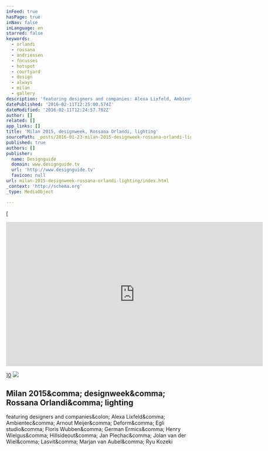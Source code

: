 ```yaml
---
inFeed: true
hasPage: true
inNav: false
inLanguage: en
starred: false
keywords:
  - orlandi
  - rossana
  - andriessen
  - focusses
  - hotspot
  - courtyard
  - design
  - always
  - milan
  - gallery
description: 'featuring designers and companies: Alexa Lixfeld, Ambientec, Arnout Meijer, Deform, Egli studio, Floris Wubben, German Ermics, Henry Wielgus, Hillsideout, Jan Plechac, Jolan van der Wiel, Lasvit, Marjan van Aubel, Ryu Kozeki'
datePublished: '2016-02-11T12:25:00.574Z'
dateModified: '2016-02-11T12:24:57.702Z'
author: []
related: []
app_links: []
title: 'Milan 2015, designweek, Rossana Orlandi, lighting'
sourcePath: _posts/2016-01-23-milan-2015-designweek-rossana-orlandi-lighting.md
published: true
authors: []
publisher:
  name: Designguide
  domain: www.designguide.tv
  url: 'http://www.designguide.tv'
  favicon: null
url: milan-2015-designweek-rossana-orlandi-lighting/index.html
_context: 'http://schema.org'
_type: MediaObject

---
```

[

<iframe src="https://player.vimeo.com/video/130113942?title=0&amp;byline=0&amp;portrait=0" width="700" height="393" frameborder="0" webkitallowfullscreen="webkitallowfullscreen" mozallowfullscreen="mozallowfullscreen" allowfullscreen="allowfullscreen" style=""></iframe>

][0]
![](https://s3-us-west-2.amazonaws.com/the-grid-img/p/99b1f8b6fbf1b77181606a0488b88b24060dc282.jpg)

<article style=""><h1>Milan 2015&amp;comma; designweek&amp;comma; Rossana Orlandi&amp;comma; lighting</h1><p>featuring designers and companies&amp;colon; Alexa Lixfeld&amp;comma; Ambientec&amp;comma; Arnout Meijer&amp;comma; Deform&amp;comma; Egli studio&amp;comma; Floris Wubben&amp;comma; German Ermics&amp;comma; Henry Wielgus&amp;comma; Hillsideout&amp;comma; Jan Plechac&amp;comma; Jolan van der Wiel&amp;comma; Lasvit&amp;comma; Marjan van Aubel&amp;comma; Ryu Kozeki</p></article>



[0]: https://www.youtube.com/watch?v=R_118tFJZB0&index=2&list=PLSM1HuwZomMjRjHtgi4tnt_M40lRFsvTK